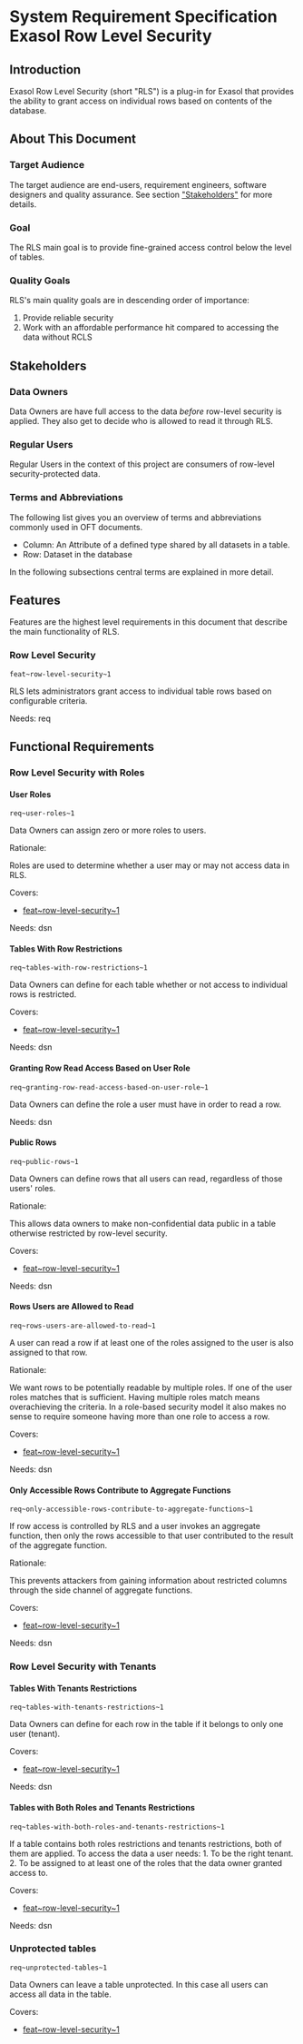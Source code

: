 <head><link href="oft_spec.css" rel="stylesheet"></link></head>

# System Requirement Specification Exasol Row Level Security

## Introduction

Exasol Row Level Security (short "RLS") is a plug-in for Exasol that provides the ability to grant access on individual rows based on contents of the database.

## About This Document

### Target Audience

The target audience are end-users, requirement engineers, software designers and quality assurance. See section ["Stakeholders"](#stakeholders) for more details.

### Goal

The RLS main goal is to provide fine-grained access control below the level of tables.

### Quality Goals

RLS's main quality goals are in descending order of importance:

1. Provide reliable security
1. Work with an affordable performance hit compared to accessing the data without RCLS

## Stakeholders

### Data Owners

Data Owners are have full access to the data _before_ row-level security is applied. They also get to decide who is allowed to read it through RLS.

### Regular Users

Regular Users in the context of this project are consumers of row-level security-protected data.

### Terms and Abbreviations

The following list gives you an overview of terms and abbreviations commonly used in OFT documents.

* Column: An Attribute of a defined type shared by all datasets in a table.
* Row: Dataset in the database

In the following subsections central terms are explained in more detail.

## Features

Features are the highest level requirements in this document that describe the main functionality of RLS.

### Row Level Security
`feat~row-level-security~1`

RLS lets administrators grant access to individual table rows based on configurable criteria.

Needs: req

## Functional Requirements

### Row Level Security with Roles

#### User Roles
`req~user-roles~1`

Data Owners can assign zero or more roles to users.

Rationale:

Roles are used to determine whether a user may or may not access data in RLS.

Covers:

* [feat~row-level-security~1](#row-level-security)

Needs: dsn

#### Tables With Row Restrictions
`req~tables-with-row-restrictions~1`

Data Owners can define for each table whether or not access to individual rows is restricted.

Covers:

* [feat~row-level-security~1](#row-level-security)

Needs: dsn

#### Granting Row Read Access Based on User Role
`req~granting-row-read-access-based-on-user-role~1`

Data Owners can define the role a user must have in order to read a row.

Needs: dsn

#### Public Rows
`req~public-rows~1`

Data Owners can define rows that all users can read, regardless of those users' roles.

Rationale:

This allows data owners to make non-confidential data public in a table otherwise restricted by row-level security.

Covers:

* [feat~row-level-security~1](#row-level-security)

Needs: dsn

#### Rows Users are Allowed to Read
`req~rows-users-are-allowed-to-read~1`

A user can read a row if at least one of the roles assigned to the user is also assigned to that row.

Rationale:

We want rows to be potentially readable by multiple roles. If one of the user roles matches that is sufficient. Having multiple roles match means overachieving the criteria. In a role-based security model it also makes no sense to require someone having more than one role to access a row. 

Covers:

* [feat~row-level-security~1](#row-level-security)

Needs: dsn

#### Only Accessible Rows Contribute to Aggregate Functions
`req~only-accessible-rows-contribute-to-aggregate-functions~1`

If row access is controlled by RLS and a user invokes an aggregate function, then only the rows accessible to that user contributed to the result of the aggregate function.

Rationale:

This prevents attackers from gaining information about restricted columns through the side channel of aggregate functions.

Covers:

* [feat~row-level-security~1](#row-level-security)

Needs: dsn

### Row Level Security with Tenants 

#### Tables With Tenants Restrictions
`req~tables-with-tenants-restrictions~1`

Data Owners can define for each row in the table if it belongs to only one user (tenant).

Covers:

* [feat~row-level-security~1](#row-level-security)

Needs: dsn

#### Tables with Both Roles and Tenants Restrictions
`req~tables-with-both-roles-and-tenants-restrictions~1`

If a table contains both roles restrictions and tenants restrictions, both of them are applied.
To access the data a user needs: 
    1. To be the right tenant.
    2. To be assigned to at least one of the roles that the data owner granted access to.

Covers:

* [feat~row-level-security~1](#row-level-security)

Needs: dsn

### Unprotected tables
`req~unprotected-tables~1`

Data Owners can leave a table unprotected. In this case all users can access all data in the table.

Covers:

* [feat~row-level-security~1](#row-level-security)